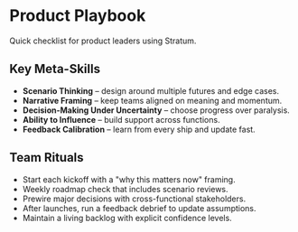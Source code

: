 # Product Playbook

Quick checklist for product leaders using Stratum.

## Key Meta-Skills
- **Scenario Thinking** – design around multiple futures and edge cases.
- **Narrative Framing** – keep teams aligned on meaning and momentum.
- **Decision-Making Under Uncertainty** – choose progress over paralysis.
- **Ability to Influence** – build support across functions.
- **Feedback Calibration** – learn from every ship and update fast.

## Team Rituals
- Start each kickoff with a "why this matters now" framing.
- Weekly roadmap check that includes scenario reviews.
- Prewire major decisions with cross-functional stakeholders.
- After launches, run a feedback debrief to update assumptions.
- Maintain a living backlog with explicit confidence levels.
